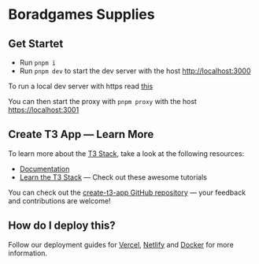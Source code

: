 # Boradgames Supplies

## Get Startet

- Run `pnpm i`
- Run `pnpm dev` to start the dev server with the host [http://localhost:3000](http://localhost:3000)

To run a local dev server with https read [this](https://www.makeswift.com/blog/accessing-your-local-nextjs-dev-server-using-https)

You can then start the proxy with `pnpm proxy` with the host [https://localhost:3001](https://localhost:3001)

## Create T3 App — Learn More

To learn more about the [T3 Stack](https://create.t3.gg/), take a look at the following resources:

- [Documentation](https://create.t3.gg/)
- [Learn the T3 Stack](https://create.t3.gg/en/faq#what-learning-resources-are-currently-available) — Check out these awesome tutorials

You can check out the [create-t3-app GitHub repository](https://github.com/t3-oss/create-t3-app) — your feedback and contributions are welcome!

## How do I deploy this?

Follow our deployment guides for [Vercel](https://create.t3.gg/en/deployment/vercel), [Netlify](https://create.t3.gg/en/deployment/netlify) and [Docker](https://create.t3.gg/en/deployment/docker) for more information.
